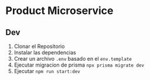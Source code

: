 # Product Microservice


## Dev

1. Clonar el Repositorio
2. Instalar las dependencias
3. Crear un archivo `.env` basado en el `env.template`
4. Ejecutar migracion de prisma `npx prisma migrate dev`
5. Ejecutar `npm run start:dev`
